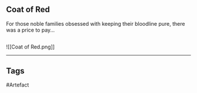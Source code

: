 ## Coat of Red
For those noble families obsessed
with keeping their bloodline pure,
there was a price to pay...
## 
![[Coat of Red.png]]

---
## Tags
#Artefact